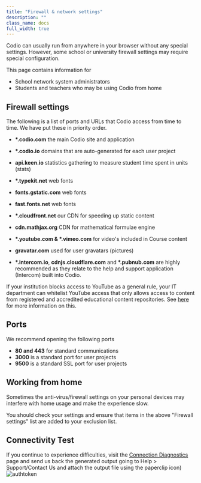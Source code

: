 ```yaml
---
title: "Firewall & network settings"
description: ""
class_name: docs
full_width: true
---
```


Codio can usually run from anywhere in your browser without any special settings. However, some school or university firewall settings may require special configuration.

This page contains information for 

- School network system administrators
- Students and teachers who may be using Codio from home

## Firewall settings
The following is a list of ports and URLs that Codio access from time to time. We have put these in priority order.

- __*.codio.com__ the main Codio site and application
- __*.codio.io__ domains that are auto-generated for each user project
- __api.keen.io__ statistics gathering to measure student time spent in units   (stats)
- __*.typekit.net__ web fonts
- __fonts.gstatic.com__ web fonts
- __fast.fonts.net__ web fonts
- __*.cloudfront.net__ our CDN for speeding up static content
- __cdn.mathjax.org__ CDN for mathematical formulae engine
- __*.youtube.com & *.vimeo.com__ for video's included in Course content
- __gravatar.com__ used for user gravatars (pictures)

- __*.intercom.io__, __cdnjs.cloudflare.com__ and __*.pubnub.com__ are highly recommended as they relate to  the help and support application (Intercom) built into Codio.

If your institution blocks access to YouTube as a general rule, your IT department can whitelist YouTube access that only allows access to content from registered and accredited educational content repositories. See [here](https://support.google.com/youtube/answer/2695317?hl=en-GB) for more information on this.


## Ports
We recommend opening the following ports

- **80 and 443** for standard communications
- **3000** is a standard port for user projects
- **9500** is a standard SSL port for user projects

## Working from home
Sometimes the anti-virus/firewall settings on your personal devices may interfere with home usage and make the experience slow.

You should check your settings and ensure that items in the above "Firewall settings" list are added to your exclusion list.

## Connectivity Test
If you continue to experience difficulties, visit the [Connection Diagnostics](https://codio.com/connectivity/index.html) page and send us back the generated output going to Help > Support/Contact Us and attach the output file using the paperclip icon)
<img alt="authtoken" src="/img/docs/contactus.png" class="simple"/>

